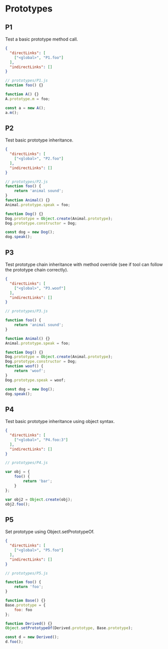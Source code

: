 # Prototypes

## P1
[//]: # (MAIN: global)
Test a basic prototype method call. 

```json
{
  "directLinks": [
    ["<global>", "P1.foo"]
  ],
  "indirectLinks": []
}
```
```js
// prototypes/P1.js
function foo() {}

function A() {}
A.prototype.m = foo;

const a = new A();
a.m();
```
[//]: # (END)

## P2
[//]: # (MAIN: global)
Test basic prototype inheritance.

```json
{
  "directLinks": [
    ["<global>", "P2.foo"]
  ],
  "indirectLinks": []
}
```
```js
// prototypes/P2.js
function foo() {
    return 'animal sound';
}
function Animal() {}
Animal.prototype.speak = foo;

function Dog() {}
Dog.prototype = Object.create(Animal.prototype);
Dog.prototype.constructor = Dog;

const dog = new Dog();
dog.speak();

```
[//]: # (END)

## P3
[//]: # (MAIN: global)
Test prototype chain inheritance with method override (see if tool can follow the prototype chain correctly).

```json
{
  "directLinks": [
    ["<global>", "P3.woof"]
  ],
  "indirectLinks": []
}
```
```js
// prototypes/P3.js

function foo() {
    return 'animal sound';
}

function Animal() {}
Animal.prototype.speak = foo;

function Dog() {}
Dog.prototype = Object.create(Animal.prototype);
Dog.prototype.constructor = Dog;
function woof() {
    return 'woof';
}
Dog.prototype.speak = woof;

const dog = new Dog();
dog.speak();

```
[//]: # (END)

## P4
[//]: # (MAIN: global)
Test basic prototype inheritance using object syntax.

```json
{
  "directLinks": [
    ["<global>", "P4.foo:3"]
  ],
  "indirectLinks": []
}
```
```js
// prototypes/P4.js

var obj = {
    foo() {
        return 'bar';
    }
};

var obj2 = Object.create(obj);
obj2.foo();

```
[//]: # (END)

## P5
[//]: # (MAIN: global)
Set prototype using Object.setPrototypeOf.

```json
{
  "directLinks": [
    ["<global>", "P5.foo"]
  ],
  "indirectLinks": []
}
```
```js
// prototypes/P5.js

function foo() {
    return 'foo';
}

function Base() {}
Base.prototype = {
    foo: foo
};

function Derived() {}
Object.setPrototypeOf(Derived.prototype, Base.prototype);

const d = new Derived();
d.foo();

```
[//]: # (END)
